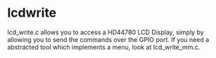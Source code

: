 lcdwrite
========

lcd_write.c allows you to access a HD44780 LCD Display, simply
by allowing you to send the commands over the GPIO port. If you
need a abstracted tool which implements a menu, look at lcd_write_mm.c.

